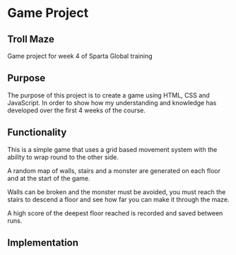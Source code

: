 # Game Project
## Troll Maze
Game project for week 4 of Sparta Global training

## Purpose
The purpose of this project is to create a game using HTML, CSS and JavaScript.
In order to show how my understanding and knowledge has developed over the first 4 weeks of the course.

## Functionality
This is a simple game that uses a grid based movement system with the ability to wrap round to the other side.

A random map of walls, stairs and a monster are generated on each floor and at the start of the game.

Walls can be broken and the monster must be avoided, you must reach the stairs to descend a floor and see how far you can make it through the maze.

A high score of the deepest floor reached is recorded and saved between runs.

## Implementation
